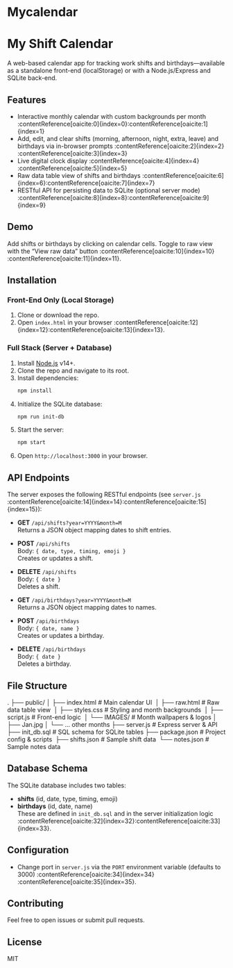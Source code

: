 # Mycalendar
# My Shift Calendar

A web-based calendar app for tracking work shifts and birthdays—available as a standalone front-end (localStorage) or with a Node.js/Express and SQLite back-end.

## Features
- Interactive monthly calendar with custom backgrounds per month :contentReference[oaicite:0]{index=0}&#8203;:contentReference[oaicite:1]{index=1}  
- Add, edit, and clear shifts (morning, afternoon, night, extra, leave) and birthdays via in-browser prompts :contentReference[oaicite:2]{index=2}&#8203;:contentReference[oaicite:3]{index=3}  
- Live digital clock display :contentReference[oaicite:4]{index=4}&#8203;:contentReference[oaicite:5]{index=5}  
- Raw data table view of shifts and birthdays :contentReference[oaicite:6]{index=6}&#8203;:contentReference[oaicite:7]{index=7}  
- RESTful API for persisting data to SQLite (optional server mode) :contentReference[oaicite:8]{index=8}&#8203;:contentReference[oaicite:9]{index=9}  

## Demo
Add shifts or birthdays by clicking on calendar cells. Toggle to raw view with the “View raw data” button :contentReference[oaicite:10]{index=10}&#8203;:contentReference[oaicite:11]{index=11}.

## Installation

### Front-End Only (Local Storage)
1. Clone or download the repo.  
2. Open `index.html` in your browser :contentReference[oaicite:12]{index=12}&#8203;:contentReference[oaicite:13]{index=13}.

### Full Stack (Server + Database)
1. Install [Node.js](https://nodejs.org/) v14+.  
2. Clone the repo and navigate to its root.  
3. Install dependencies:
    ```bash
    npm install
    ```
4. Initialize the SQLite database:
    ```bash
    npm run init-db
    ```
5. Start the server:
    ```bash
    npm start
    ```
6. Open `http://localhost:3000` in your browser.

## API Endpoints
The server exposes the following RESTful endpoints (see `server.js` :contentReference[oaicite:14]{index=14}&#8203;:contentReference[oaicite:15]{index=15}):

- **GET** `/api/shifts?year=YYYY&month=M`  
  Returns a JSON object mapping dates to shift entries.
- **POST** `/api/shifts`  
  Body: `{ date, type, timing, emoji }`  
  Creates or updates a shift.
- **DELETE** `/api/shifts`  
  Body: `{ date }`  
  Deletes a shift.

- **GET** `/api/birthdays?year=YYYY&month=M`  
  Returns a JSON object mapping dates to names.
- **POST** `/api/birthdays`  
  Body: `{ date, name }`  
  Creates or updates a birthday.
- **DELETE** `/api/birthdays`  
  Body: `{ date }`  
  Deletes a birthday.

## File Structure

. ├── public/ │ ├── index.html # Main calendar UI ​
 │ ├── raw.html # Raw data table view ​
 │ ├── styles.css # Styling and month backgrounds ​
 │ ├── script.js # Front-end logic ​
 │ └── IMAGES/ # Month wallpapers & logos │ ├── Jan.jpg │ └── … other months ├── server.js # Express server & API ​
 ├── init_db.sql # SQL schema for SQLite tables ├── package.json # Project config & scripts ​
 ├── shifts.json # Sample shift data ​
 └── notes.json # Sample notes data ​

## Database Schema
The SQLite database includes two tables:
- **shifts** (id, date, type, timing, emoji)
- **birthdays** (id, date, name)  
These are defined in `init_db.sql` and in the server initialization logic :contentReference[oaicite:32]{index=32}&#8203;:contentReference[oaicite:33]{index=33}.

## Configuration
- Change port in `server.js` via the `PORT` environment variable (defaults to 3000) :contentReference[oaicite:34]{index=34}&#8203;:contentReference[oaicite:35]{index=35}.

## Contributing
Feel free to open issues or submit pull requests.

## License
MIT

